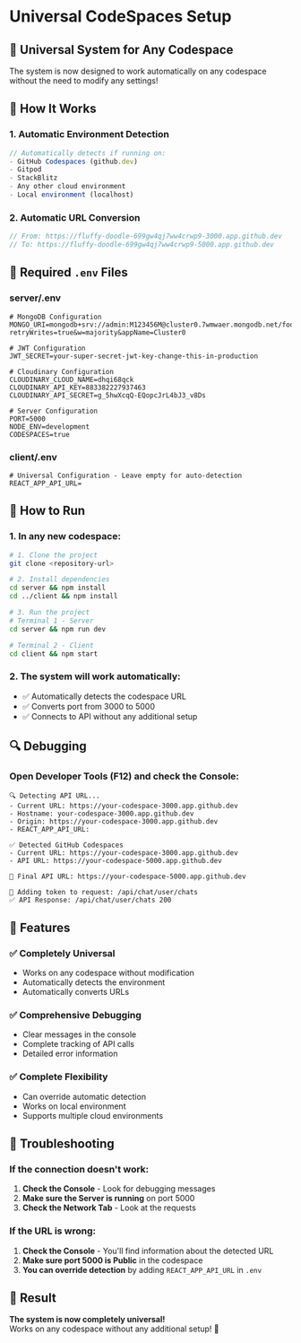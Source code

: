 # Universal CodeSpaces Setup

## 🎯 Universal System for Any Codespace

The system is now designed to work automatically on any codespace without the need to modify any settings!

## 🔧 How It Works

### 1. **Automatic Environment Detection**
```javascript
// Automatically detects if running on:
- GitHub Codespaces (github.dev)
- Gitpod
- StackBlitz
- Any other cloud environment
- Local environment (localhost)
```

### 2. **Automatic URL Conversion**
```javascript
// From: https://fluffy-doodle-699gw4qj7ww4crwp9-3000.app.github.dev
// To: https://fluffy-doodle-699gw4qj7ww4crwp9-5000.app.github.dev
```

## 📁 Required `.env` Files

### **server/.env**
```env
# MongoDB Configuration
MONGO_URI=mongodb+srv://admin:M123456M@cluster0.7wmwaer.mongodb.net/foodshare?retryWrites=true&w=majority&appName=Cluster0

# JWT Configuration
JWT_SECRET=your-super-secret-jwt-key-change-this-in-production

# Cloudinary Configuration
CLOUDINARY_CLOUD_NAME=dhqi68qck
CLOUDINARY_API_KEY=883382227937463
CLOUDINARY_API_SECRET=g_5hwXcqQ-EQopcJrL4bJ3_v8Ds

# Server Configuration
PORT=5000
NODE_ENV=development
CODESPACES=true
```

### **client/.env**
```env
# Universal Configuration - Leave empty for auto-detection
REACT_APP_API_URL=
```

## 🚀 How to Run

### 1. **In any new codespace:**
```bash
# 1. Clone the project
git clone <repository-url>

# 2. Install dependencies
cd server && npm install
cd ../client && npm install

# 3. Run the project
# Terminal 1 - Server
cd server && npm run dev

# Terminal 2 - Client  
cd client && npm start
```

### 2. **The system will work automatically:**
- ✅ Automatically detects the codespace URL
- ✅ Converts port from 3000 to 5000
- ✅ Connects to API without any additional setup

## 🔍 Debugging

### Open Developer Tools (F12) and check the Console:

```
🔍 Detecting API URL...
- Current URL: https://your-codespace-3000.app.github.dev
- Hostname: your-codespace-3000.app.github.dev
- Origin: https://your-codespace-3000.app.github.dev
- REACT_APP_API_URL: 

✅ Detected GitHub Codespaces
- Current URL: https://your-codespace-3000.app.github.dev
- API URL: https://your-codespace-5000.app.github.dev

🚀 Final API URL: https://your-codespace-5000.app.github.dev

🔑 Adding token to request: /api/chat/user/chats
✅ API Response: /api/chat/user/chats 200
```

## 🎯 Features

### ✅ **Completely Universal**
- Works on any codespace without modification
- Automatically detects the environment
- Automatically converts URLs

### ✅ **Comprehensive Debugging**
- Clear messages in the console
- Complete tracking of API calls
- Detailed error information

### ✅ **Complete Flexibility**
- Can override automatic detection
- Works on local environment
- Supports multiple cloud environments

## 🐛 Troubleshooting

### If the connection doesn't work:
1. **Check the Console** - Look for debugging messages
2. **Make sure the Server is running** on port 5000
3. **Check the Network Tab** - Look at the requests

### If the URL is wrong:
1. **Check the Console** - You'll find information about the detected URL
2. **Make sure port 5000 is Public** in the codespace
3. **You can override detection** by adding `REACT_APP_API_URL` in `.env`

## 🎉 Result

**The system is now completely universal!**  
Works on any codespace without any additional setup! 🚀 